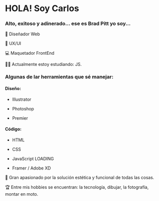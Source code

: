 
<h1>HOLA! Soy Carlos</h1>

<h3>Alto, exitoso y adinerado... ese es Brad Pitt yo soy...</h3>

🎨 Diseñador Web

📱 UX/UI

💻 Maquetador FrontEnd

💪🏼 Actualmente estoy estudiando: JS.


<h3> Algunas de lar herramientas que sé manejar: </h3>

<h4> Diseño: </h4>

- Illustrator
 
- Photoshop

- Premier


<h4> Código: </h4>

- HTML

- CSS

- JavaScript LOADING

- Framer / Adobe XD


🔎 Gran apasionado por la solución estética y funcional de todas las cosas.

🏆 Entre mis hobbies se encuentran: la tecnología, dibujar, la fotografía, montar en moto.

